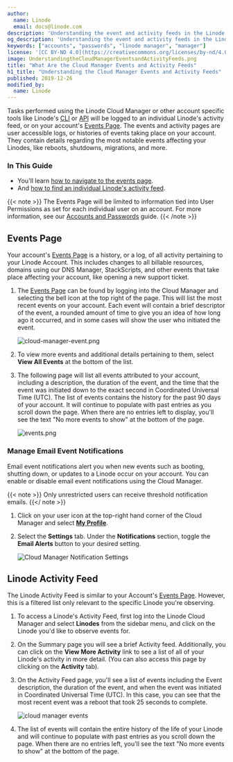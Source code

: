 ```yaml
---
author:
  name: Linode
  email: docs@linode.com
description: 'Understanding the event and activity feeds in the Linode Cloud Manager'
og_description: 'Understanding the event and activity feeds in the Linode Cloud Manager'
keywords: ["accounts", "passwords", "linode manager", "manager"]
license: '[CC BY-ND 4.0](https://creativecommons.org/licenses/by-nd/4.0)'
image: UnderstandingtheCloudManagerEventsandActivityFeeds.png
title: "What Are the Cloud Manager Events and Activity Feeds"
h1_title: "Understanding the Cloud Manager Events and Activity Feeds"
published: 2019-12-26
modified_by:
  name: Linode
---
```


Tasks performed using the Linode Cloud Manager or other account specific tools like Linode's [CLI](https://www.linode.com/docs/platform/api/linode-cli/) or [API](https://www.linode.com/products/api/) will be logged to an individual Linode's activity feed, or on your account's [Events Page](https://cloud.linode.com/events). The events and activity pages are user accessible logs, or histories of events taking place on your account. They contain details regarding the most notable events affecting your Linodes, like reboots, shutdowns, migrations, and more.

### In This Guide
 - You'll learn [how to navigate to the events page](#event-s-page).
 - And [how to find an individual Linode's activity feed](#linode-activity-feed).

{{< note >}}
The Events Page will be limited to information tied into User Permissions as set for each individual user on an account. For more information, see our [Accounts and Passwords](https://www.linode.com/docs/platform/manager/accounts-and-passwords/#users-and-permissions) guide.
{{< /note >}}

## Events Page

Your account's [Events Page](https://cloud.linode.com/events) is a history, or a log, of all activity pertaining to your Linode Account. This includes changes to all billable resources, domains using our DNS Manager, StackScripts, and other events that take place affecting your account, like opening a new support ticket.

1. The [Events Page](https://cloud.linode.com/events) can be found by logging into the Cloud Manager and selecting the bell icon at the top right of the page. This will list the most recent events on your account. Each event will contain a brief descriptor of the event, a rounded amount of time to give you an idea of how long ago it occurred, and in some cases will show the user who initiated the event.

    ![cloud-manager-event.png](cloud-manager-event.png)

1. To view more events and additional details pertaining to them, select  **View All Events** at the bottom of the list.

1. The following page will list all events attributed to your account, including a description, the duration of the event, and the time that the event was initiated down to the exact second in Coordinated Universal Time (UTC). The list of events contains the history for the past 90 days of your account. It will continue to populate with past entries as you scroll down the page. When there are no entries left to display, you'll see the text "No more events to show" at the bottom of the page.

    ![events.png](events.png)

### Manage Email Event Notifications

Email event notifications alert you when new events such as booting, shutting down, or updates to a Linode occur on your account. You can enable or disable email event notifications using the Cloud Manager.

{{< note >}}
Only unrestricted users can receive threshold notification emails.
{{</ note >}}

1. Click on your user icon at the top-right hand corner of the Cloud Manager and select [**My Profile**](https://cloud.linode.com/profile/display).

1. Select the **Settings** tab. Under the **Notifications** section, toggle the **Email Alerts** button to your desired setting.

    ![Cloud Manager Notification Settings](classic-to-cloud-cloud-manager-email-notifications.png "Cloud Manager Notification Settings")

## Linode Activity Feed

The Linode Activity Feed is similar to your Account's [Events Page](#Events-Page). However, this is a filtered list only relevant to the specific Linode you're observing.

1. To access a Linode's Activity Feed, first log into the Linode Cloud Manager and select **Linodes** from the sidebar menu, and click on the Linode you'd like to observe events for.

1. On the Summary page you will see a brief Activity feed. Additionally, you can click on the **View More Activity** link to see a list of all of your Linode's activity in more detail. (You can also access this page by clicking on the **Activity** tab).

1. On the Activity Feed page, you'll see a list of events including the Event description, the duration of the event, and when the event was initiated in Coordinated Universal Time (UTC). In this case, you can see that the most recent event was a reboot that took 25 seconds to complete.

    ![cloud manager events](cloud-manager-events.png)

1. The list of events will contain the entire history of the life of your Linode and will continue to populate with past entries as you scroll down the page. When there are no entries left, you'll see the text "No more events to show" at the bottom of the page.
